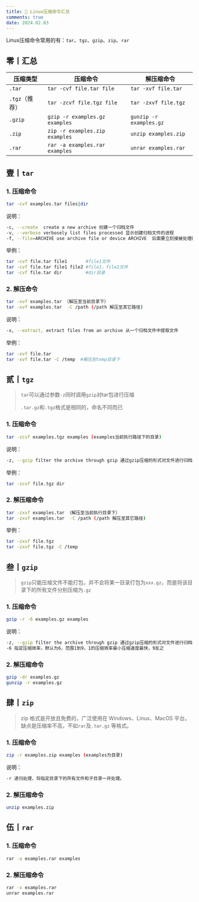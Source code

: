 ```yaml
---
title: 🎒 Linux压缩命令汇总
comments: true
date: 2024.02.03
---
```


Linux压缩命令常用的有：`tar`、`tgz`、`gzip`、`zip`、`rar`

## 零丨汇总

| 压缩类型       | 压缩命令                       | 解压缩命令              |
| -------------- | ------------------------------ | ----------------------- |
| `.tar`         | `tar -cvf file.tar file`       | `tar -xvf file.tar`     |
| `.tgz`（推荐） | `tar -zcvf file.tgz file`      | `tar -zxvf file.tgz`    |
| `.gzip`        | `gzip -r examples.gz examples` | `gunzip -r examples.gz` |
| `.zip`         | `zip -r examples.zip examples` | `unzip examples.zip`    |
| `.rar`         | `rar -a examples.rar examples` | `unrar examples.rar`    |

## 壹丨`tar`

### 1. 压缩命令

```bash
tar -cvf examples.tar files|dir
```

说明：

```bash
-c, --create  create a new archive 创建一个归档文件
-v, --verbose verbosely list files processed 显示创建归档文件的进程
-f, --file=ARCHIVE use archive file or device ARCHIVE  后面要立刻接被处理的档案名,比如--file=examples.tar
```

举例：

```bash
tar -cvf file.tar file1       #file1文件
tar -cvf file.tar file1 file2 #file1，file2文件
tar -cvf file.tar dir         #dir目录
```

### 2. 解压命令

```bash
tar -xvf examples.tar （解压至当前目录下）
tar -xvf examples.tar  -C /path (/path 解压至其它路径)
```

说明：

```bash
-x, --extract, extract files from an archive 从一个归档文件中提取文件
```

举例：

```bash
tar -xvf file.tar
tar -xvf file.tar -C /temp  #解压到temp目录下
```

## 贰丨`tgz`

>`tar`可以通过参数`-z`同时调用`gzip`对tar包进行压缩
>
>`.tar.gz`和`.tgz`格式是相同的，命名不同而已

### 1. 压缩命令

```bash
tar -zcvf examples.tgz examples (examples当前执行路径下的目录)
```

说明：

```bash
-z, --gzip filter the archive through gzip 通过gzip压缩的形式对文件进行归档
```

举例：

```bash
tar -zcvf file.tgz dir
```

### 2. 解压缩命令

```bash
tar -zxvf examples.tar （解压至当前执行目录下）
tar -zxvf examples.tar  -C /path (/path 解压至其它路径)
```

举例：

```bash
tar -zxvf file.tgz
tar -zxvf file.tgz -C /temp
```

## 叁丨`gzip`

> `gzip`只能压缩文件不能打包，并不会将某一目录打包为`xxx.gz`，而是将该目录下的所有文件分别压缩为`.gz`

### 1. 压缩命令

```bash
gzip -r -6 examples.gz examples
```

说明：

```bash
-z, --gzip filter the archive through gzip 通过gzip压缩的形式对文件进行归档
-6 指定压缩效率，默认为6，范围1到9，1的压缩效率最小压缩速度最快，9反之
```

### 2. 解压缩命令

```bash
gzip -dr examples.gz
gunzip -r examples.gz
```

## 肆丨`zip`

>zip 格式是开放且免费的，广泛使用在 Windows、Linux、MacOS 平台。缺点是压缩率不高，不如`rar`及`.tar.gz` 等格式。

### 1. 压缩命令

```bash
zip -r examples.zip examples (examples为目录)
```

说明：

```bash
-r 递归处理，将指定目录下的所有文件和子目录一并处理。
```

### 2. 解压缩命令

```bash
unzip examples.zip
```

## 伍丨`rar`

### 1. 压缩命令

```bash
rar -a examples.rar examples
```

### 2. 解压缩命令

```bash
rar -x examples.rar
unrar examples.rar
```